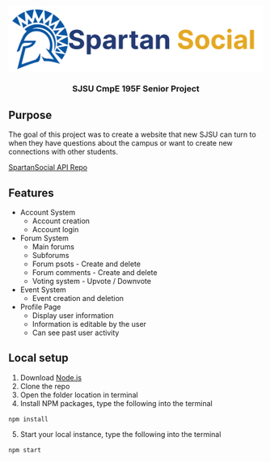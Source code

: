 <img src="./SpartanSocialLogo.png" alt="Spartan Social Logo" align="center">

<h3 align="center">SJSU CmpE 195F Senior Project</h3>

## Purpose
The goal of this project was to create a website that new SJSU can turn to when they have questions about the campus or want to create new connections with other students.

[SpartanSocial API Repo](https://github.com/johnsuico/SpartanSocial-API)

## Features

- Account System
  - Account creation
  - Account login
- Forum System
  - Main forums
  - Subforums
  - Forum psots - Create and delete
  - Forum comments - Create and delete
  - Voting system - Upvote / Downvote
- Event System
  - Event creation and deletion
- Profile Page
  - Display user information
  - Information is editable by the user
  - Can see past user activity

## Local setup

1. Download <a href="https://nodejs.org/en/download/" target="_blank">Node.js</a>
2. Clone the repo
3. Open the folder location in terminal
4. Install NPM packages, type the following into the terminal
```
npm install
```
5. Start your local instance, type the following into the terminal
```
npm start
```
